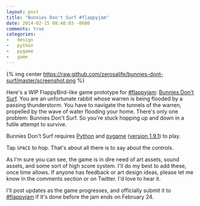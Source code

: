 ```yaml
---
layout: post
title: "Bunnies Don't Surf #flappyjam"
date: 2014-02-15 08:40:03 -0600
comments: true
categories:
-   design
-   python
-   pygame
-   game
---
```


{% img center https://raw.github.com/zerosalife/bunnies-dont-surf/master/screenshot.png %}

Here's a WIP FlappyBird-like game prototype for [#flappyjam](http://itch.io/jam/flappyjam): [Bunnies Don't Surf](https://github.com/zerosalife/bunnies-dont-surf). You are an unfortunate rabbit whose warren is being flooded by a passing thunderstorm.  You have to navigate the tunnels of the warren, propelled by the wave of water flooding your home.  There's only one problem: Bunnies Don't Surf.  So you're stuck hopping up and down in a futile attempt to survive.

Bunnies Don't Surf requires [Python](http://www.python.org/) and [pygame](http://pygame.org/news.html) ([version 1.9.1](http://pygame.org/download.shtml)) to play.

Tap `SPACE` to hop. That's about all there is to say about the controls.

As I'm sure you can see, the game is in dire need of art assets, sound assets, and some sort of high score system.  I'll do my best to add these, once time allows. If anyone has feedback or art design ideas, please let me know in the comments section or on Twitter.  I'd love to hear it.

I'll post updates as the game progresses, and officially submit it to [#flappyjam](http://itch.io/jam/flappyjam) if it's done before the jam ends on February 24.
